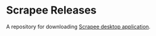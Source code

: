 # Scrapee Releases

A repository for downloading [Scrapee desktop application](https://github.com/siriwatknp/scrapee-release/releases).


